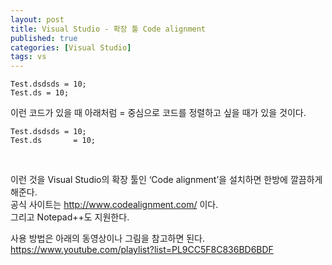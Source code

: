 ```yaml
---
layout: post
title: Visual Studio - 확장 툴 Code alignment
published: true
categories: [Visual Studio]
tags: vs
---
```

```
Test.dsdsds = 10;
Test.ds = 10;
```  
   
이런 코드가 있을 때 아래처럼 = 중심으로 코드를 정렬하고 싶을 때가 있을 것이다.  
```
Test.dsdsds = 10;
Test.ds       = 10;
```  
  
<br>  
    
이런 것을 Visual Studio의 확장 툴인 ‘Code alignment’을 설치하면 한방에 깔끔하게 해준다.  
공식 사이트는 http://www.codealignment.com/ 이다.  
그리고 Notepad++도 지원한다.  
   
사용 방법은 아래의 동영상이나 그림을 참고하면 된다.  
https://www.youtube.com/playlist?list=PL9CC5F8C836BD6BDF  
    